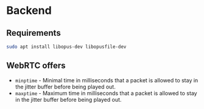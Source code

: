 # Backend

## Requirements

```bash
sudo apt install libopus-dev libopusfile-dev
```

## WebRTC offers

- `minptime` - Minimal time in milliseconds that a packet is allowed to stay in the jitter buffer before being played out.
- `maxptime` - Maximum time in milliseconds that a packet is allowed to stay in the jitter buffer before being played out.

